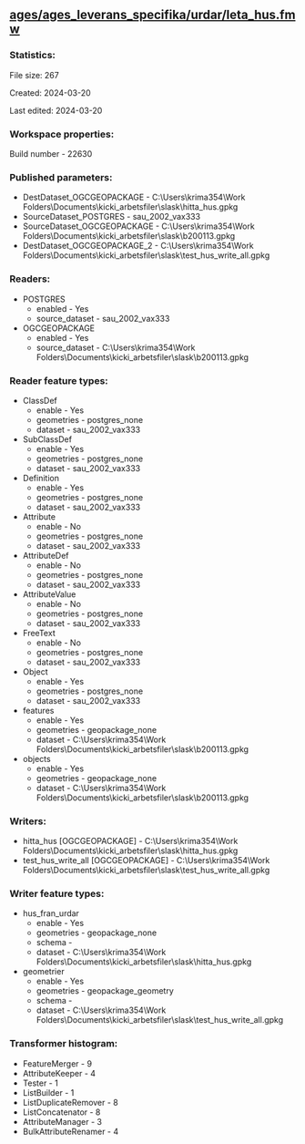 ﻿## [ages/ages_leverans_specifika/urdar/leta_hus.fmw](https://github.com/kicki58/kix_working_dir/blob/master/ages/ages_leverans_specifika/urdar/leta_hus.fmw)

### Statistics:
File size: 267

Created: 2024-03-20

Last edited: 2024-03-20


### Workspace properties:
Build number    - 22630

### Published parameters:
*  DestDataset_OGCGEOPACKAGE    -   C:\Users\krima354\Work Folders\Documents\kicki_arbetsfiler\slask\hitta_hus.gpkg
*  SourceDataset_POSTGRES    -   sau_2002_vax333
*  SourceDataset_OGCGEOPACKAGE    -   C:\Users\krima354\Work Folders\Documents\kicki_arbetsfiler\slask\b200113.gpkg
*  DestDataset_OGCGEOPACKAGE_2    -   C:\Users\krima354\Work Folders\Documents\kicki_arbetsfiler\slask\test_hus_write_all.gpkg

### Readers:
*  POSTGRES
    * enabled    -  Yes
    * source_dataset    -   sau_2002_vax333
*  OGCGEOPACKAGE
    * enabled    -  Yes
    * source_dataset    -   C:\Users\krima354\Work Folders\Documents\kicki_arbetsfiler\slask\b200113.gpkg

### Reader feature types:
*  ClassDef
    * enable - Yes
    * geometries - postgres_none
    * dataset - sau_2002_vax333
*  SubClassDef
    * enable - Yes
    * geometries - postgres_none
    * dataset - sau_2002_vax333
*  Definition
    * enable - Yes
    * geometries - postgres_none
    * dataset - sau_2002_vax333
*  Attribute
    * enable - No
    * geometries - postgres_none
    * dataset - sau_2002_vax333
*  AttributeDef
    * enable - No
    * geometries - postgres_none
    * dataset - sau_2002_vax333
*  AttributeValue
    * enable - No
    * geometries - postgres_none
    * dataset - sau_2002_vax333
*  FreeText
    * enable - No
    * geometries - postgres_none
    * dataset - sau_2002_vax333
*  Object
    * enable - Yes
    * geometries - postgres_none
    * dataset - sau_2002_vax333
*  features
    * enable - Yes
    * geometries - geopackage_none
    * dataset - C:\Users\krima354\Work Folders\Documents\kicki_arbetsfiler\slask\b200113.gpkg
*  objects
    * enable - Yes
    * geometries - geopackage_none
    * dataset - C:\Users\krima354\Work Folders\Documents\kicki_arbetsfiler\slask\b200113.gpkg


### Writers:
*  hitta_hus [OGCGEOPACKAGE]    -   C:\Users\krima354\Work Folders\Documents\kicki_arbetsfiler\slask\hitta_hus.gpkg
*  test_hus_write_all [OGCGEOPACKAGE]    -   C:\Users\krima354\Work Folders\Documents\kicki_arbetsfiler\slask\test_hus_write_all.gpkg

### Writer feature types:
*  hus_fran_urdar
    * enable - Yes
    * geometries - geopackage_none
    * schema - 
    * dataset - C:\Users\krima354\Work Folders\Documents\kicki_arbetsfiler\slask\hitta_hus.gpkg
*  geometrier
    * enable - Yes
    * geometries - geopackage_geometry
    * schema - 
    * dataset - C:\Users\krima354\Work Folders\Documents\kicki_arbetsfiler\slask\test_hus_write_all.gpkg

### Transformer histogram:
*  FeatureMerger    -   9
*  AttributeKeeper    -   4
*  Tester    -   1
*  ListBuilder    -   1
*  ListDuplicateRemover    -   8
*  ListConcatenator    -   8
*  AttributeManager    -   3
*  BulkAttributeRenamer    -   4

